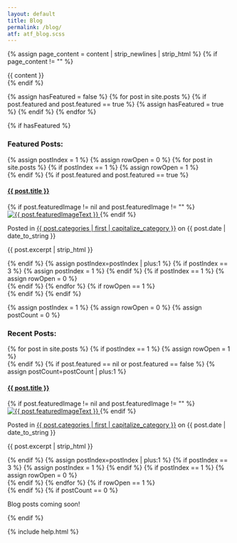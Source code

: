 ```yaml
---
layout: default
title: Blog
permalink: /blog/
atf: atf_blog.scss
---
```

{% assign page_content = content | strip_newlines | strip_html %}
{% if page_content != "" %}
<div class="categoryContent">
		{{ content }}
</div>
{% endif %}

{% assign hasFeatured = false %}
{% for post in site.posts %}
  {% if post.featured and post.featured == true %}
  	{% assign hasFeatured = true %}
  {% endif %}
{% endfor %}

{% if hasFeatured %}
<h3 class="sectionTitle">Featured Posts:</h3>
<div class="featuredItems u-border-bottom">
	{% assign postIndex = 1 %}
	{% assign rowOpen = 0 %}
	{% for post in site.posts %}
		{% if postIndex == 1 %}
			{% assign rowOpen = 1 %}
			<div class="row">
		{% endif %}
	  {% if post.featured and post.featured == true %}
		  <div class="featuredItem one-third column">
		    <h4 class="postTitle"><a href="{{ BASE_PATH }}{{ post.url }}">{{ post.title }}</a></h4>
		    {% if post.featuredImage != nil and post.featuredImage != "" %}
		    <a href="{{ BASE_PATH }}{{ post.url }}">
		    	<img class="postImage" src="{{ post.featuredImage | prepend: site.images_url }}" alt="{{ post.featuredImageText }}" />
		    </a>
		   	{% endif %}
		    <p class="postDetails">Posted in <a href="/blog/{{ post.categories | first }}">{{ post.categories | first | capitalize_category }}</a> on {{ post.date | date_to_string }}</p>
		    <p class="postExcerpt">{{ post.excerpt | strip_html }}</p>
		  </div>
	  {% endif %}
	  {% assign postIndex=postIndex | plus:1 %} 
	  {% if postIndex == 3 %}
	  	{% assign postIndex = 1 %}
	  {% endif %}
	  {% if postIndex == 1 %}
			{% assign rowOpen = 0 %}
			</div>
		{% endif %}
	{% endfor %}
	{% if rowOpen == 1 %}
		</div>
	{% endif %}
</div>
{% endif %}

{% assign postIndex = 1 %}
{% assign rowOpen = 0 %}
{% assign postCount = 0 %}
<h3 class="sectionTitle">Recent Posts:</h3>
<div class="categoryItems">
{% for post in site.posts %}
	{% if postIndex == 1 %}
		{% assign rowOpen = 1 %}
		<div class="row">
	{% endif %}
  {% if post.featured == nil or post.featured == false %}
	  {% assign postCount=postCount | plus:1 %} 
	  <div class="categoryItem one-third column">
	    <h4 class="postTitle"><a href="{{ BASE_PATH }}{{ post.url }}">{{ post.title }}</a></h4>
	    {% if post.featuredImage != nil and post.featuredImage != "" %}
	    <a href="{{ BASE_PATH }}{{ post.url }}">
	    	<img class="postImage" src="{{ post.featuredImage | prepend: site.images_url }}" alt="{{ post.featuredImageText }}" />
	    </a>
	   	{% endif %}
	    <p class="postDetails">Posted in <a href="/blog/{{ post.categories | first }}">{{ post.categories | first | capitalize_category }}</a> on {{ post.date | date_to_string }}</p>
	    <p class="postExcerpt">{{ post.excerpt | strip_html }}</p>
	  </div>
  {% endif %}
  {% assign postIndex=postIndex | plus:1 %} 
  {% if postIndex == 3 %}
  	{% assign postIndex = 1 %}
  {% endif %}
  {% if postIndex == 1 %}
		{% assign rowOpen = 0 %}
		</div>
	{% endif %}
{% endfor %}
{% if rowOpen == 1 %}
	</div>
{% endif %}
{% if postCount == 0 %}
<div class="noPosts">
	<p>Blog posts coming soon!</p>
</div>
{% endif %}
</div>

{% include help.html %}